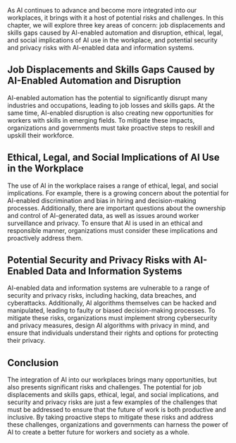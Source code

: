 
As AI continues to advance and become more integrated into our workplaces, it brings with it a host of potential risks and challenges. In this chapter, we will explore three key areas of concern: job displacements and skills gaps caused by AI-enabled automation and disruption, ethical, legal, and social implications of AI use in the workplace, and potential security and privacy risks with AI-enabled data and information systems.

Job Displacements and Skills Gaps Caused by AI-Enabled Automation and Disruption
--------------------------------------------------------------------------------

AI-enabled automation has the potential to significantly disrupt many industries and occupations, leading to job losses and skills gaps. At the same time, AI-enabled disruption is also creating new opportunities for workers with skills in emerging fields. To mitigate these impacts, organizations and governments must take proactive steps to reskill and upskill their workforce.

Ethical, Legal, and Social Implications of AI Use in the Workplace
------------------------------------------------------------------

The use of AI in the workplace raises a range of ethical, legal, and social implications. For example, there is a growing concern about the potential for AI-enabled discrimination and bias in hiring and decision-making processes. Additionally, there are important questions about the ownership and control of AI-generated data, as well as issues around worker surveillance and privacy. To ensure that AI is used in an ethical and responsible manner, organizations must consider these implications and proactively address them.

Potential Security and Privacy Risks with AI-Enabled Data and Information Systems
---------------------------------------------------------------------------------

AI-enabled data and information systems are vulnerable to a range of security and privacy risks, including hacking, data breaches, and cyberattacks. Additionally, AI algorithms themselves can be hacked and manipulated, leading to faulty or biased decision-making processes. To mitigate these risks, organizations must implement strong cybersecurity and privacy measures, design AI algorithms with privacy in mind, and ensure that individuals understand their rights and options for protecting their privacy.

Conclusion
----------

The integration of AI into our workplaces brings many opportunities, but also presents significant risks and challenges. The potential for job displacements and skills gaps, ethical, legal, and social implications, and security and privacy risks are just a few examples of the challenges that must be addressed to ensure that the future of work is both productive and inclusive. By taking proactive steps to mitigate these risks and address these challenges, organizations and governments can harness the power of AI to create a better future for workers and society as a whole.
